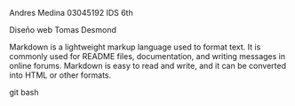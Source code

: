 Andres Medina
03045192
IDS
6th

Diseño web
Tomas Desmond

Markdown is a lightweight markup language used to format text. It is commonly used for README files, documentation, and writing messages in online forums. Markdown is easy to read and write, and it can be converted into HTML or other formats.



git bash